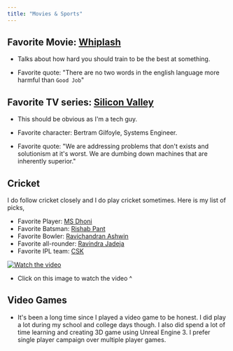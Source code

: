 ```yaml
---
title: "Movies & Sports"
---
```


## Favorite Movie: [Whiplash](https://en.wikipedia.org/wiki/Whiplash_(2014_film))
- Talks about how hard you should train to be the best at something.

- Favorite quote: "There are no two words in the english language more harmful than `Good Job`"

## Favorite TV series: [Silicon Valley](https://en.wikipedia.org/wiki/Silicon_Valley_(TV_series))
- This should be obvious as I'm a tech guy. 

- Favorite character: Bertram Gilfoyle, Systems Engineer.

- Favorite quote: "We are addressing problems that don't exists and solutionism at it's worst. We are dumbing down machines that are inherently superior."

## Cricket
I do follow cricket closely and I do play cricket sometimes. Here is my list of picks,
- Favorite Player: [MS Dhoni](https://en.wikipedia.org/wiki/MS_Dhoni)
- Favorite Batsman: [Rishab Pant](https://en.wikipedia.org/wiki/Rishabh_Pant)
- Favorite Bowler: [Ravichandran Ashwin](https://en.wikipedia.org/wiki/Ravichandran_Ashwin)
- Favorite all-rounder: [Ravindra Jadeja](https://en.wikipedia.org/wiki/Ravindra_Jadeja)
- Favorite IPL team: [CSK](https://en.wikipedia.org/wiki/Chennai_Super_Kings)


[![Watch the video](../../assets/cricket.png)](https://youtu.be/NwYcfDkWVUw)
- Click on this image to watch the video ^

## Video Games
- It's been a long time since I played a video game to be honest. I did play a lot during my school and college days though. I also did spend a lot of time learning and creating 3D game using Unreal Engine 3. I prefer single player campaign over multiple player games.

